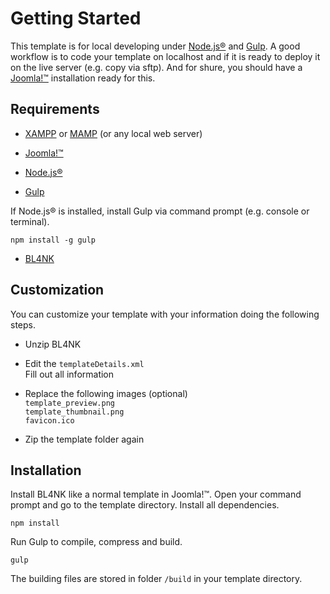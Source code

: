 # Getting Started

This template is for local developing under [Node.js®](http://nodejs.org/) and [Gulp](https://gulpjs.com/). A good workflow is to code your template on localhost and if it is ready to deploy it on the live server (e.g. copy via sftp). And for shure, you should have a [Joomla!™](https://www.joomla.org/) installation ready for this.

## Requirements

* [XAMPP](https://www.apachefriends.org/) or [MAMP](https://www.mamp.info) (or any local web server)

* [Joomla!™](https://www.joomla.org/)

* [Node.js®](http://nodejs.org/)

* [Gulp](https://gulpjs.com/)  

If Node.js® is installed, install Gulp via command prompt (e.g. console or terminal).

    npm install -g gulp

* [BL4NK](https://github.com/Bloggerschmidt/Blank/releases/latest)

## Customization

You can customize your template with your information doing the following steps.

* Unzip BL4NK

* Edit the `templateDetails.xml`  
 Fill out all information

* Replace the following images \(optional\)  
 `template_preview.png`  
 `template_thumbnail.png`  
 `favicon.ico`

* Zip the template folder again

## Installation

Install BL4NK like a normal template in Joomla!™. Open your command prompt and go to the template directory. Install all dependencies.

    npm install

Run Gulp to compile, compress and build.

    gulp

The building files are stored in folder `/build` in your template directory.
